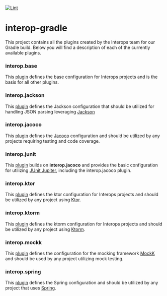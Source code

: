 [![Lint](https://github.com/projectronin/ichi/actions/workflows/interop_lint.yml/badge.svg)](https://github.com/projectronin/ichi/actions/workflows/interop_lint.yml)

# interop-gradle

This project contains all the plugins created by the Interops team for our Gradle build. Below you will find a
description of each of the currently available plugins.

### interop.base

This [plugin](src/main/kotlin/interop.base.gradle.kts) defines the base configuration for Interops projects and is the
basis for all other plugins.

### interop.jackson

This [plugin](src/main/kotlin/interop.jackson.gradle.kts) defines the Jackson configuration that should be utilized for
handling JSON parsing leveraging [Jackson](https://github.com/FasterXML/jackson)

### interop.jacoco

This [plugin](src/main/kotlin/interop.jacoco.gradle.kts) defines the [Jacoco](https://www.jacoco.org/jacoco/)
configuration and should be utilized by any projects requiring testing and code coverage.

### interop.junit

This [plugin](src/main/kotlin/interop.junit.gradle.kts) builds on **interop.jacoco** and provides the basic
configuration for utilizing [JUnit Jupiter](https://junit.org/junit5/), including the interop.jacoco plugin.

### interop.ktor

This [plugin](src/main/kotlin/interop.ktor.gradle.kts) defines the ktor configuration for Interops projects and should
be utilized by any project using [Ktor](https://ktor.io/).

### interop.ktorm

This [plugin](src/main/kotlin/interop.ktorm.gradle.kts) defines the ktorm configuration for Interops projects and should
be utilized by any project using [Ktorm](https://www.ktorm.org/).

### interop.mockk

This [plugin](src/main/kotlin/interop.mockk.gradle.kts) defines the configuration for the mocking
framework [MockK](https://mockk.io/) and should be used by any project utilizing mock testing.

### interop.spring

This [plugin](src/main/kotlin/interop.spring.gradle.kts) defines the Spring configuration and should be utilized by any
project that uses [Spring](https://spring.io/).

